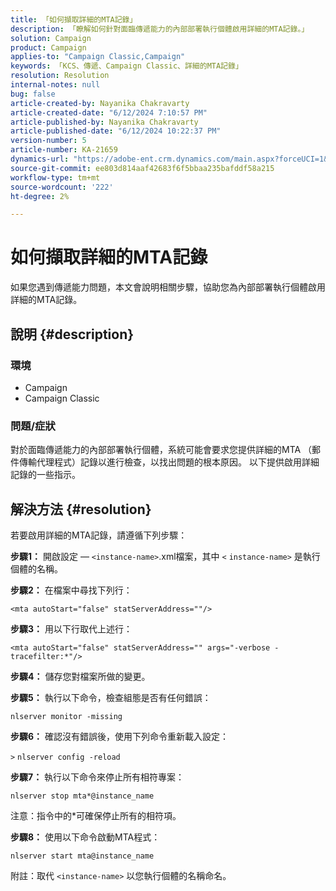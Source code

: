 ```yaml
---
title: 「如何擷取詳細的MTA記錄」
description: 「瞭解如何針對面臨傳遞能力的內部部署執行個體啟用詳細的MTA記錄。」
solution: Campaign
product: Campaign
applies-to: "Campaign Classic,Campaign"
keywords: 「KCS、傳遞、Campaign Classic、詳細的MTA記錄」
resolution: Resolution
internal-notes: null
bug: false
article-created-by: Nayanika Chakravarty
article-created-date: "6/12/2024 7:10:57 PM"
article-published-by: Nayanika Chakravarty
article-published-date: "6/12/2024 10:22:37 PM"
version-number: 5
article-number: KA-21659
dynamics-url: "https://adobe-ent.crm.dynamics.com/main.aspx?forceUCI=1&pagetype=entityrecord&etn=knowledgearticle&id=7683ac7a-ef28-ef11-840a-000d3a3764e0"
source-git-commit: ee803d814aaf42683f6f5bbaa235bafddf58a215
workflow-type: tm+mt
source-wordcount: '222'
ht-degree: 2%

---
```


# 如何擷取詳細的MTA記錄


如果您遇到傳遞能力問題，本文會說明相關步驟，協助您為內部部署執行個體啟用詳細的MTA記錄。

## 說明 {#description}


### 環境

- Campaign
- Campaign Classic


### 問題/症狀

對於面臨傳遞能力的內部部署執行個體，系統可能會要求您提供詳細的MTA （郵件傳輸代理程式）記錄以進行檢查，以找出問題的根本原因。 以下提供啟用詳細記錄的一些指示。


## 解決方法 {#resolution}


若要啟用詳細的MTA記錄，請遵循下列步驟：

<b>步驟1：</b>
開啟設定 — `<instance-name>`.xml檔案，其中 `<` `instance-name>` 是執行個體的名稱。

<b>步驟2：</b>
在檔案中尋找下列行：

`<mta autoStart="false" statServerAddress=""/>`

<b>步驟3：</b>
用以下行取代上述行：

`<mta autoStart="false" statServerAddress="" args="-verbose -tracefilter:*"/>`

<b>步驟4：</b>
儲存您對檔案所做的變更。

<b>步驟5：</b>
執行以下命令，檢查組態是否有任何錯誤：

`nlserver monitor -missing`

<b>步驟6：</b>
確認沒有錯誤後，使用下列命令重新載入設定：

`>` `nlserver config -reload`

<b>步驟7：</b>
執行以下命令來停止所有相符專案：

`nlserver stop mta*@instance_name`

注意：指令中的\*可確保停止所有的相符項。

<b>步驟8：</b>
使用以下命令啟動MTA程式：

`nlserver start mta@instance_name`

附註：取代 `<instance-name>` 以您執行個體的名稱命名。
